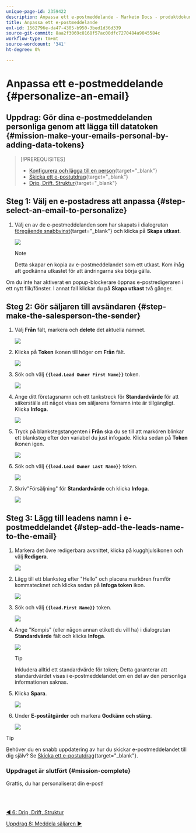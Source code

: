 ```yaml
---
unique-page-id: 2359422
description: Anpassa ett e-postmeddelande - Marketo Docs - produktdokumentation
title: Anpassa ett e-postmeddelande
exl-id: 1562796e-da47-4305-b950-3bed1d36d339
source-git-commit: 8aa2f3069c0168f57ac00dfc7270484a9045584c
workflow-type: tm+mt
source-wordcount: '341'
ht-degree: 0%

---
```


# Anpassa ett e-postmeddelande {#personalize-an-email}

## Uppdrag: Gör dina e-postmeddelanden personliga genom att lägga till datatoken {#mission-make-your-emails-personal-by-adding-data-tokens}

>[!PREREQUISITES]
>
>* [Konfigurera och lägga till en person](/help/marketo/getting-started/quick-wins/get-set-up-and-add-a-person.md){target=&quot;_blank&quot;}
>* [Skicka ett e-postutdrag](/help/marketo/getting-started/quick-wins/send-an-email.md){target=&quot;_blank&quot;}
>* [Drip, Drift, Struktur](/help/marketo/getting-started/quick-wins/drip-drip-nurture.md){target=&quot;_blank&quot;}


## Steg 1: Välj en e-postadress att anpassa {#step-select-an-email-to-personalize}

1. Välj en av de e-postmeddelanden som har skapats i dialogrutan [föregående snabbvinst](/help/marketo/getting-started/quick-wins/drip-drip-nurture.md){target=&quot;_blank&quot;} och klicka på **Skapa utkast**.

   ![](assets/personalize-an-email-1.png)

   >[!NOTE]
   >
   >Detta skapar en kopia av e-postmeddelandet som ett utkast. Kom ihåg att godkänna utkastet för att ändringarna ska börja gälla.

Om du inte har aktiverat en popup-blockerare öppnas e-postredigeraren i ett nytt flik/fönster. I annat fall klickar du på **Skapa utkast** två gånger.

## Steg 2: Gör säljaren till avsändaren {#step-make-the-salesperson-the-sender}

1. Välj **Från** fält, markera och **delete** det aktuella namnet.

   ![](assets/personalize-an-email-2.png)

1. Klicka på **Token** ikonen till höger om **Från** fält.

   ![](assets/personalize-an-email-3.png)

1. Sök och välj **`{{lead.Lead Owner First Name}}`** token.

   ![](assets/personalize-an-email-4.png)

1. Ange ditt företagsnamn och ett tankstreck för **Standardvärde** för att säkerställa att något visas om säljarens förnamn inte är tillgängligt. Klicka **Infoga**.

   ![](assets/personalize-an-email-5.png)

1. Tryck på blankstegstangenten i **Från** ska du se till att markören blinkar ett blanksteg efter den variabel du just infogade. Klicka sedan på **Token** ikonen igen.

   ![](assets/personalize-an-email-6.png)

1. Sök och välj **`{{lead.Lead Owner Last Name}}`** token.

   ![](assets/personalize-an-email-7.png)

1. Skriv&quot;Försäljning&quot; för **Standardvärde** och klicka **Infoga**.

   ![](assets/personalize-an-email-8.png)

## Steg 3: Lägg till leadens namn i e-postmeddelandet {#step-add-the-leads-name-to-the-email}

1. Markera det övre redigerbara avsnittet, klicka på kugghjulsikonen och välj **Redigera**.

   ![](assets/personalize-an-email-9.png)

1. Lägg till ett blanksteg efter &quot;Hello&quot; och placera markören framför kommatecknet och klicka sedan på **Infoga token** ikon.

   ![](assets/personalize-an-email-10.png)

1. Sök och välj **`{{lead.First Name}}`** token.

   ![](assets/personalize-an-email-11.png)

1. Ange &quot;Kompis&quot; (eller någon annan etikett du vill ha) i dialogrutan **Standardvärde** fält och klicka **Infoga**.

   ![](assets/personalize-an-email-12.png)

   >[!TIP]
   >
   >Inkludera alltid ett standardvärde för token; Detta garanterar att standardvärdet visas i e-postmeddelandet om en del av den personliga informationen saknas.

1. Klicka **Spara**.

   ![](assets/personalize-an-email-13.png)

1. Under **E-poståtgärder** och markera **Godkänn och stäng**.

   ![](assets/personalize-an-email-14.png)

>[!TIP]
>
>Behöver du en snabb uppdatering av hur du skickar e-postmeddelandet till dig själv? Se [Skicka ett e-postutdrag](/help/marketo/getting-started/quick-wins/send-an-email.md){target=&quot;_blank&quot;}.

### Uppdraget är slutfört {#mission-complete}

Grattis, du har personaliserat din e-post!

<br> 

[◄ 6: Drip, Drift, Struktur](/help/marketo/getting-started/quick-wins/drip-drip-nurture.md)

[Uppdrag 8: Meddela säljaren ►](/help/marketo/getting-started/quick-wins/alert-the-sales-rep.md)

